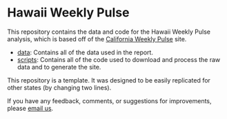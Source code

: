# Hawaii Weekly Pulse

This repository contains the data and code for the Hawaii Weekly Pulse analysis, which is based off of the [California Weekly Pulse](https://stanford-datalab.github.io/covid-19-ca) site.

* [data](data): Contains all of the data used in the report.
* [scripts](scripts): Contains all of the code used to download and process the raw data and to generate the site.

This repository is a template. It was designed to be easily replicated for other states (by changing two lines).

If you have any feedback, comments, or suggestions for improvements, please [email us](mailto:datalab@stanford.edu).
